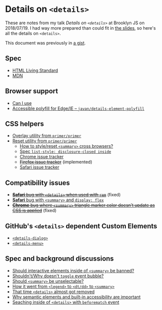 # Details on `<details>`

These are notes from my talk *Details on `<details>`* at Brooklyn JS on 2018/07/19. I had way more prepared than could fit in [the slides](https://docs.google.com/presentation/d/1hvnPpsJo44BTPfJx28CV95vqk_dt6na1awUbk0kmZYM/edit?usp=sharing), so here's all the details on `<details>`.

This document was previously in [a gist](https://gist.github.com/muan/adf26249c0adf018aea828105a5846eb).

## Spec

- [HTML Living Standard](https://html.spec.whatwg.org/multipage/interactive-elements.html#the-details-element)
- [MDN](https://developer.mozilla.org/en-US/docs/Web/HTML/Element/details)

## Browser support

- [Can I use](http://caniuse.com/#search=details)
- [Accessible polyfill for Edge/IE – `javan/details-element-polyfill`](https://github.com/javan/details-element-polyfill)

## CSS helpers

- [Overlay utility from `primer/primer`](https://github.com/primer/css/blob/e3d988a0fde0c9421d51139cecf134996588161a/src/utilities/details.scss#L3-L19)
- [Reset utility from `primer/primer`](https://github.com/primer/css/blob/e3d988a0fde0c9421d51139cecf134996588161a/src/utilities/details.scss#L21-L28)
  - [How to style/reset `<summary>` cross browsers?](https://github.com/whatwg/html/issues/722)
  - [Spec `list-style: disclosure-closed inside`](https://html.spec.whatwg.org/#the-details-and-summary-elements)
  - [Chrome issue tracker](https://bugs.chromium.org/p/chromium/issues/detail?id=590014)
  - ~~[Firefox issue tracker](https://bugzilla.mozilla.org/show_bug.cgi?id=1221416)~~ (implemented)
  - [Safari issue tracker](https://bugs.webkit.org/show_bug.cgi?id=157323)

## Compatibility issues

- ~~[**Safari** bug with `<details>` when used with `rem`](https://bugs.webkit.org/show_bug.cgi?id=173876)~~ (fixed) 
- [**Safari** bug with `<summary>` and `display: flex`](https://bugs.webkit.org/show_bug.cgi?id=167111)
- ~~[**Chrome** bug where `<summary>` triangle marker color doesn't update as CSS is applied](https://bugs.chromium.org/p/chromium/issues/detail?id=882462)~~ (fixed) 

## GitHub's `<details>` dependent Custom Elements

- [`<details-dialog>`](https://github.com/github/details-dialog-element)
- [`<details-menu>`](https://github.com/github/details-menu-element)

## Spec and background discussions

- [Should interactive elements inside of `<summary>` be banned?](https://github.com/whatwg/html/issues/2272)
- [Shouldn't/Why doesn't `toggle` event bubble?](https://github.com/whatwg/html/issues/1533)
- [Should `<summary>` be unselectable?](https://github.com/whatwg/html/issues/3191)
- [How it went from `<legend>` to `<dt/dd>` to `<summary>`](https://www.w3.org/html/wg/tracker/issues/83)
- [That time `<details>` almost got removed](https://www.w3.org/html/wg/tracker/issues/93)
- [Why semantic elements and built-in accessibility are important](https://lists.w3.org/Archives/Public/public-html/2010Apr/0049.html)
- [Seaching inside of `<details>` with `beforematch` event](https://www.chromestatus.com/feature/5400510406328320)
